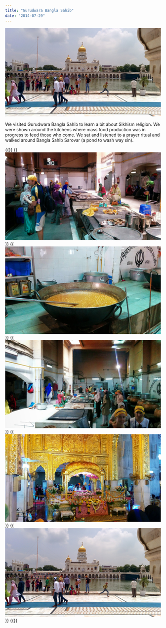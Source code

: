 ```yaml
---
title: "Gurudwara Bangla Sahib"
date: "2014-07-29"
---
```


![IMG_20140729_120416](images/IMG_20140729_120416-1024x583.jpg)

We visited Gurudwara Bangla Sahib to learn a bit about Sikhism religion. We were shown around the kitchens where mass food production was in progress to feed those who come. We sat and listened to a prayer ritual and walked around Bangla Sahib Sarovar (a pond to wash way sin).


{{<gallery>}}
  {{<img src="images/IMG_20140729_113929.jpg">}}
  {{<img src="images/IMG_20140729_113925.jpg">}}
  {{<img src="images/IMG_20140729_114231.jpg">}}
  {{<img src="images/IMG_20140729_115001.jpg">}}
  {{<img src="images/IMG_20140729_120416.jpg">}}
{{</gallery>}}
